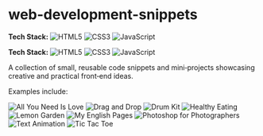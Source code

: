 # web-development-snippets

**Tech Stack:** ![HTML5](https://img.shields.io/badge/HTML5-E34F26?logo=html5&logoColor=white) ![CSS3](https://img.shields.io/badge/CSS3-1572B6?logo=css3&logoColor=white) ![JavaScript](https://img.shields.io/badge/JavaScript-CC9900?logo=javascript&logoColor=white)

**Tech Stack:** ![HTML5](https://img.shields.io/badge/HTML5-E34F26?logo=html5&logoColor=white) ![CSS3](https://img.shields.io/badge/CSS3-1572B6?logo=css3&logoColor=white) ![JavaScript](https://img.shields.io/badge/JavaScript-F7DF1E?logo=javascript&logoColor=black)

A collection of small, reusable code snippets and mini‑projects showcasing creative and practical front‑end ideas.

Examples include:

![All You Need Is Love](https://github.com/yildiramdsa/web_development_snippets/blob/main/all-you-need-is-love/all-you-need-is-love-2.jpg)
![Drag and Drop](https://github.com/yildiramdsa/web_development_snippets/blob/main/drag-and-drop/drag-and-drop-2.jpg)
![Drum Kit](https://github.com/yildiramdsa/web_development_snippets/blob/main/drum-kit/drum-kit.jpg)
![Healthy Eating](https://github.com/yildiramdsa/web_development_snippets/blob/main/healthy-eating/healthy-eating.jpg)
![Lemon Garden](https://github.com/yildiramdsa/web_development_snippets/blob/main/lemon-garden/lemon-garden.jpg)
![My English Pages](https://github.com/yildiramdsa/web_development_snippets/blob/main/my-english-pages/my-english-pages.jpg)
![Photoshop for Photographers](https://github.com/yildiramdsa/web_development_snippets/blob/main/photoshop-for-photographers/photoshop-for-photographers.jpg)
![Text Animation](https://github.com/yildiramdsa/web_development_snippets/blob/main/text-animation/text-animation-2.jpg)
![Tic Tac Toe](https://github.com/yildiramdsa/web_development_snippets/blob/main/tic-tac-toe/tic-tac-toe.jpg)
